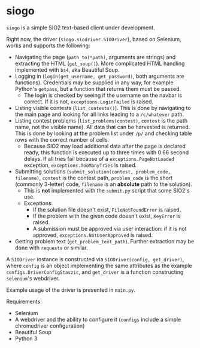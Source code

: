 # siogo
`siogo` is a simple SIO2 text-based client under development.

Right now, the driver (`siogo.siodriver.SIODriver`), based on Selenium, works and supports the following:
* Navigating the page (`path_to(*path)`, arguments are strings) and extracting the HTML (`get_soup()`). More complicated HTML handling implemented with `bs4`, aka Beautiful Soup.
* Logging in (`login(get_username, get_password)`, both arguments are functions). Credentials may be supplied in any way, for example Python's `getpass`, but a function that returns them must be passed.
  * The login is checked by seeing if the username on the navbar is correct. If it is not, `exceptions.LoginFailed` is raised.
* Listing visible contests (`list_contests()`). This is done by navigating to the main page and looking for all links leading to a `/c/whatever` path.
* Listing contest problems (`list_problems(contest)`, `contest` is the path name, not the visible name). All data that can be harvested is returned. This is done by looking at the problem list under `/p/` and checking table rows with the correct number of cells. 
  * Because SIO2 may load additional data after the page is declared ready, this function is executed up to three times with 0.66 second delays. If all tries fail because of a `exceptions.PageNotLoaded` exception, `exceptions.TooManyTries` is raised.
* Submitting solutions (`submit_solution(contest, problem_code, filename)`, `contest` is the contest path, `problem_code` is the short (commonly 3-letter) code, `filename` is an **absolute** path to the solution). 
  * This is **not** implemented with the `submit.py` script that some SIO2's use. 
  * Exceptions:
    * If the solution file doesn't exist, `FileNotFoundError` is raised. 
    * If the problem with the given code doesn't exist, `KeyError` is raised. 
    * A submission must be approved via user interaction: if it is not approved, `exceptions.NotUserApproved` is raised.
* Getting problem text (`get_problem_text_path`). Further extraction may be done with `requests` or similar.

A `SIODriver` instance is constructed via `SIODriver(config, get_driver)`, where `config` is an object implementing the same attributes as the example `configs.DriverConfigStaszic`, and `get_driver` is a function constructing `selenium`'s webdriver.

Example usage of the driver is presented in `main.py`.

Requirements:
- Selenium
- A webdriver and the ability to configure it (`configs` include a simple chromedriver configuration)
- Beautiful Soup
- Python 3

